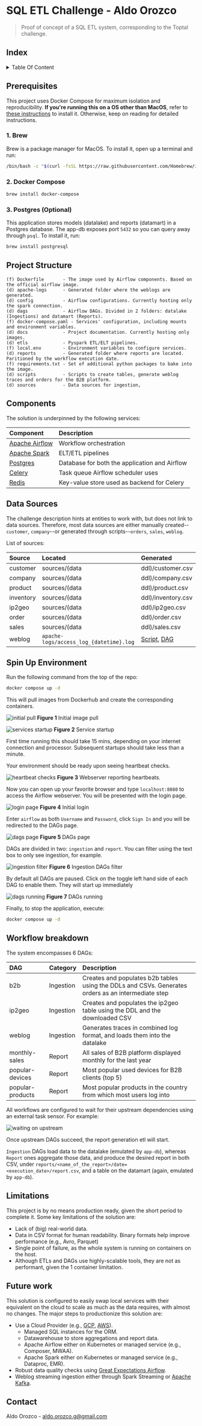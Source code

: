 # SQL ETL Challenge - Aldo Orozco

> Proof of concept of a SQL ETL system, corresponding to the Toptal challenge.

## Index

<details>
  <summary>Table Of Content</summary>

- [Prerequisites](#prerequisites)
- [Project Structure](#project-structure)
- [Components](#components)
- [Data sources](#data-sources)
- [Spin up environment](#spin-up-environment)
- [Limitations](#limitations)
- [Future work](#future-work)
- [Contact](#contact)

</details>


## Prerequisites

This project uses Docker Compose for maximum isolation and reproducibility. **If you're running this on a OS other than MacOS**, refer to [these instructions](https://docs.docker.com/compose/install/compose-desktop/) to install it. Otherwise, keep on reading for detailed instructions.

### 1. Brew

Brew is a package manager for MacOS. To install it, open up a terminal and run:

```bash
/bin/bash -c "$(curl -fsSL https://raw.githubusercontent.com/Homebrew/install/HEAD/install.sh)"
```

### 2. Docker Compose

```bash
brew install docker-compose
```

### 3. Postgres (Optional)

This application stores models (datalake) and reports (datamart) in a Postgres database. The app-db exposes port `5432` so you can query away through `psql`. To install it, run:

```bash
brew install postgresql
```

## Project Structure

```
(f) Dockerfile       - The image used by Airflow components. Based on the official airflow image.
(d) apache-logs      - Generated folder where the weblogs are generated.
(d) config           - Airflow configurations. Currently hosting only the spark connection.
(d) dags             - Airflow DAGs. Divided in 2 folders: datalake (Ingestions) and datamart (Reports).
(f) docker-compose.yaml - Services' configuration, including mounts and environment variables.
(d) docs             - Project documentation. Currently hosting only images.
(d) etls             - Pyspark ETL/ELT pipelines.
(f) local.env        - Environment variables to configure services.
(d) reports          - Generated folder where reports are located. Paritioned by the workflow execution date.
(f) requirements.txt - Set of additional python packages to bake into the image.
(d) scripts          - Scripts to create tables, generate weblog traces and orders for the B2B platform.
(d) sources          - Data sources for ingestion,
```

## Components

The solution is underpinned by the following services:

| Component   | Description       |
| :---        | :---              |
| [Apache Airflow](https://airflow.apache.org/) | Workflow orchestration |
| [Apache Spark](https://spark.apache.org/)     | ELT/ETL pipelines      |
| [Postgres](https://www.postgresql.org/)       | Database for both the application and Airflow |
| [Celery](https://docs.celeryq.dev/en/stable/getting-started/introduction.html) | Task queue Airflow scheduler uses |
| [Redis](https://redis.io/)                    | Key-value store used as backend for Celery |

## Data Sources

The challenge description hints at entities to work with, but does not link to data sources. Therefore, most data sources are either manually created--`customer`, `company`--or generated through scripts--`orders`, `sales`, `weblog`.

List of sources:

| Source    | Located  | Generated |
| :---      | :---     | :---      |
| customer  | sources/(data|ddl)/customer.csv  | Manually   |
| company   | sources/(data|ddl)/company.csv   | Manually   |
| product   | sources/(data|ddl)/product.csv   | Manually   |
| inventory | sources/(data|ddl)/inventory.csv | Manually   |
| ip2geo    | sources/(data|ddl)/ip2geo.csv    | [Downloaded](https://lite.ip2location.com/ip2location-lite) |
| order     | sources/(data|ddl)/order.csv     | [Script](scripts/orders/create_orders.py), [DAG](dags/datalake/b2b.py) |
| sales     | sources/(data|ddl)/sales.csv     | [Script](scripts/orders/create_orders.py), [DAG](dags/datalake/b2b.py) |
| weblog    | `apache-logs/access_log_{datetime}.log` | [Script](scripts/weblog/generate_traces.py), [DAG](dags/datalake/weblog.py) |


## Spin Up Environment

Run the following command from the top of the repo:

```bash
docker compose up -d
```

This will pull images from Dockerhub and create the corresponding containers.

![initial pull](docs/images/initial-pull.png)
**Figure 1** Initial image pull

![services startup](docs/images/startup.png)
**Figure 2** Service startup

First time running this should take 15 mins, depending on your internet connection and processor. Subsequent startups should take less than a minute.

Your environment should be ready upon seeing heartbeat checks.

![heartbeat checks](docs/images/heartbeats.png)
**Figure 3** Webserver reporting heartbeats.

Now you can open up your favorite browser and type `localhost:8080` to access the Airflow webserver. You will be presented with the login page.

![login page](docs/images/login.png)
**Figure 4** Initial login

Enter `airflow` as both `Username` and `Password`, click `Sign In` and you will be redirected to the DAGs page.

![dags page](docs/images/dags.png)
**Figure 5** DAGs page

DAGs are divided in two: `ingestion` and `report`. You can filter using the text box to only see ingestion, for example.

![ingestion filter](docs/images/ingestion-filter.png)
**Figure 6** Ingestion DAGs filter

By default all DAGs are paused. Click on the toggle left hand side of each DAG to enable them. They will start up immediately

![dags running](docs/images/dags-running.png)
**Figure 7** DAGs running

Finally, to stop the application, execute:

```bash
docker compose up -d
```

## Workflow breakdown

The system encompasses 6 DAGs:

| DAG       | Category    |  Description  |
| :---      | :---        | :---          |
| b2b       | Ingestion   | Creates and populates b2b tables using the DDLs and CSVs. Generates orders as an intermediate step |
| ip2geo    | Ingestion   | Creates and populates the ip2geo table using the DDL and the downloaded CSV |
| weblog    | Ingestion   | Generates traces in combined log format, and loads them into the datalake |
| monthly-sales    | Report | All sales of B2B platform displayed monthly for the last year |
| popular-devices  | Report | Most popular used devices for B2B clients (top 5) |
| popular-products | Report | Most popular products in the country from which most users log into |

All workflows are configured to wait for their upstream dependencies using an external task sensor. For example:

![waiting on upstream](docs/images/waiting-upstream.png)

Once upstream DAGs succeed, the report generation etl will start.

`Ingestion` DAGs load data to the datalake (emulated by `app-db`), whereas `Report` ones aggregate those data, and produce the desired report in both CSV, under `reports/<name_of_the_report>/date=<execution_date>/report.csv`, and a table on the datamart (again, emulated by `app-db`).

## Limitations

This project is by no means production ready, given the short period to complete it. Some key limitations of the solution are:

* Lack of (big) real-world data.
* Data in CSV format for human readability. Binary formats help improve performance (e.g., Avro, Parquet)
* Single point of failure, as the whole system is running on containers on the host.
* Although ETLs and DAGs use highly-scalable tools, they are not as performant, given the 1 container limitation.

## Future work

This solution is configured to easily swap local services with their equivalent on the cloud to scale as much as the data requires, with almost no changes. The major steps to productionize this solution are:

* Use a Cloud Provider (e.g., [GCP](https://cloud.google.com/), [AWS](https://aws.amazon.com/)).
    * Managed SQL instances for the ORM.
    * Datawarehouse to store aggregations and report data.
    * Apache Airflow either on Kubernetes or managed service (e.g., Composer, MWAA).
    * Apache Spark either on Kubernetes or managed service (e.g., Dataproc, EMR).
* Robust data quality checks using [Great Expectations Airflow](https://greatexpectations.io/blog/airflow-operator/).
* Weblog streaming ingestion either through Spark Streaming or [Apache Kafka](https://kafka.apache.org/).

## Contact

Aldo Orozco - aldo.orozco.g@gmail.com

